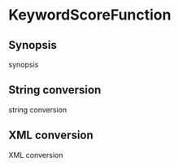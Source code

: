 <h1 class="converter">KeywordScoreFunction</h1>

## Synopsis

synopsis

## String conversion

string conversion

## XML conversion

XML conversion

